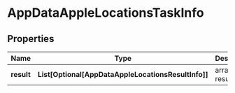 # AppDataAppleLocationsTaskInfo


## Properties

| Name | Type | Description | Notes |
|------------ | ------------- | ------------- | -------------|
**result** | **List[Optional[AppDataAppleLocationsResultInfo]]** | array of results |[optional]|